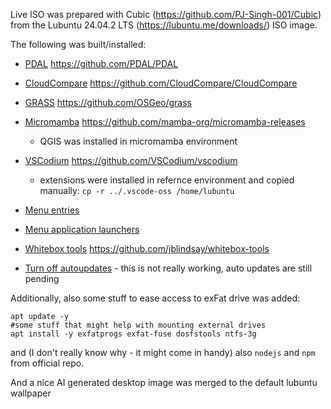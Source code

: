 Live ISO was prepared with Cubic (https://github.com/PJ-Singh-001/Cubic) from the Lubuntu 24.04.2 LTS (https://lubuntu.me/downloads/) ISO image.

The following was built/installed:

- [PDAL](./scripts/build_and_install_pdal.sh) https://github.com/PDAL/PDAL
- [CloudCompare](./scripts/build_and_install_cloud_compare.sh) https://github.com/CloudCompare/CloudCompare
- [GRASS](./scripts/build_and_install_grass.sh) https://github.com/OSGeo/grass
- [Micromamba](./scripts/install_micromamba.sh) https://github.com/mamba-org/micromamba-releases
  - QGIS was installed in micromamba environment

- [VSCodium](./scripts/install_vscodium.sh) https://github.com/VSCodium/vscodium
  - extensions were installed in refernce environment and copied manually: `cp -r ../.vscode-oss /home/lubuntu`
- [Menu entries](./scripts/add-foss4g-menu.sh)
- [Menu application launchers](./scripts/add-desktop-shortcuts.sh)
- [Whitebox tools](./scripts/download_and_unpack_whitebox_tools.sh) https://github.com/jblindsay/whitebox-tools
- [Turn off autoupdates](./scripts/turn_off_auto_updates.sh) - this is not really working, auto updates are still pending

Additionally, also some stuff to ease access to exFat drive was added:

```
apt update -y
#some stuff that might help with mounting external drives
apt install -y exfatprogs exfat-fuse dosfstools ntfs-3g
```

and (I don't really know why - it might come in handy) also `nodejs` and `npm` from official repo.

And a nice AI generated desktop image was merged to the default lubuntu wallpaper







